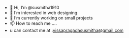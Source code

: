 - 👋 Hi, I’m @susmitha1910
- 👀 I’m interested in web designing  
- 🌱 I’m currently working on small projects  
- 📫 How to reach me ....
- u can contact me  at :vissapragadasusmitha@gmail.com

<!---
susmitha1910/susmitha1910 is a ✨ special ✨ repository because its `README.md` (this file) appears on your GitHub profile.
You can click the Preview link to take a look at your changes.
--->
